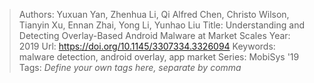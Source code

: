 > Authors: Yuxuan Yan, Zhenhua Li, Qi Alfred Chen, Christo Wilson, Tianyin Xu, Ennan Zhai, Yong Li, Yunhao Liu
> Title: Understanding and Detecting Overlay-Based Android Malware at Market Scales
> Year: 2019
> Url: https://doi.org/10.1145/3307334.3326094
> Keywords: malware detection, android overlay, app market
> Series: MobiSys '19
> Tags: *Define your own tags here, separate by comma*